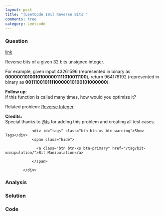 ```yaml
---
layout: post
title: "[LeetCode 191] Reverse Bits "
comments: true
category: Leetcode
---
```


### Question 

[link](https://leetcode.com/problems/reverse-bits/)

<div class="question-content">
              <p></p><p>Reverse bits of a given 32 bits unsigned integer.</p>

<p>For example, given input 43261596 (represented in binary as <b>00000010100101000001111010011100</b>), return 964176192 (represented in binary as <b>00111001011110000010100101000000</b>).</p>

<p>
<b>Follow up</b>:<br>
If this function is called many times, how would you optimize it?
</p>

<p>Related problem: <a href="/problems/reverse-integer/">Reverse Integer</a></p>

<p><b>Credits:</b><br>Special thanks to <a href="https://oj.leetcode.com/discuss/user/ts">@ts</a> for adding this problem and creating all test cases.</p><p></p>
              
                <div id="tags" class="btn btn-xs btn-warning">Show Tags</div>
                <span class="hide">
                  
                  <a class="btn btn-xs btn-primary" href="/tag/bit-manipulation/">Bit Manipulation</a>
                  
                </span>
              
            </div>

### Analysis



### Solution



### Code



